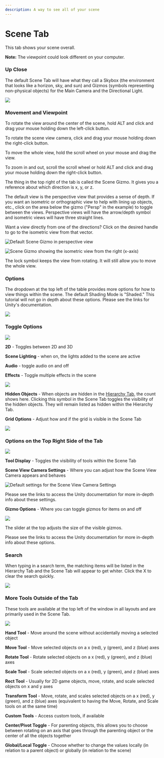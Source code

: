 ```yaml
---
description: A way to see all of your scene
---
```


# Scene Tab

This tab shows your scene overall.

**Note:** The viewpoint could look different on your computer.

### Up Close

The default Scene Tab will have what they call a Skybox \(the environment that looks like a horizon, sky, and sun\) and Gizmos \(symbols representing non-physical objects\) for the Main Camera and the Directional Light.

![](../../.gitbook/assets/image%20%28106%29.png)

### Movement and Viewpoint

To rotate the view around the center of the scene, hold ALT and click and drag your mouse holding down the left-click button.

To rotate the scene view camera, click and drag your mouse holding down the right-click button.

To move the whole view, hold the scroll wheel on your mouse and drag the view.

To zoom in and out, scroll the scroll wheel or hold ALT and click and drag your mouse holding down the right-click button.

The thing in the top right of the tab is called the Scene Gizmo. It gives you a reference about which direction is x, y, or z.

The default view is the perspective view that provides a sense of depth. If you want an isometric or orthographic view to help with lining up objects, etc., click on the area below the gizmo \("Persp" in the example\) to toggle between the views. Perspective views will have the arrow/depth symbol and isometric views will have three straight lines.

Want a view directly from one of the directions? Click on the desired handle to go to the isometric view from that vector.

![Default Scene Gizmo in perspective view](../../.gitbook/assets/image%20%2842%29.png)

![Scene Gizmo showing the isometric view from the right \(x-axis\)](../../.gitbook/assets/image%20%2822%29.png)

The lock symbol keeps the view from rotating. It will still allow you to move the whole view.

### Options

The dropdown at the top left of the table provides more options for how to view things within the scene. The default Shading Mode is "Shaded." This tutorial will not go in depth about these options. Please see the links for Unity's documentation.

![](../../.gitbook/assets/image%20%2838%29.png)

### Toggle Options

![](../../.gitbook/assets/image%20%2867%29.png)

**2D** - Toggles between 2D and 3D

**Scene Lighting** - when on, the lights added to the scene are active

**Audio** - toggle audio on and off

**Effects** - Toggle multiple effects in the scene

![](../../.gitbook/assets/image%20%2851%29.png)

**Hidden Objects** - When objects are hidden in the [Hierarchy Tab](hierarchy-tab.md), the count shows here. Clicking this symbol in the Scene Tab toggles the visibility of the hidden objects. They will remain listed as hidden within the Hierarchy Tab.

**Grid Options** - Adjust how and if the grid is visible in the Scene Tab

![](../../.gitbook/assets/image%20%2892%29.png)

### Options on the Top Right Side of the Tab

![](../../.gitbook/assets/image%20%2858%29.png)

**Tool Display** - Toggles the visibility of tools within the Scene Tab

**Scene View Camera Settings** - Where you can adjust how the Scene View Camera appears and behaves

![Default settings for the Scene View Camera Settings](../../.gitbook/assets/image%20%2837%29.png)

Please see the links to access the Unity documentation for more in-depth info about these settings.

**Gizmo Options** - Where you can toggle gizmos for items on and off

![](../../.gitbook/assets/image%20%28109%29.png)

The slider at the top adjusts the size of the visible gizmos. 

Please see the links to access the Unity documentation for more in-depth info about these options.

### Search

When typing in a search term, the matching items will be listed in the Hierarchy Tab and the Scene Tab will appear to get whiter. Click the X to clear the search quickly.

![](../../.gitbook/assets/image%20%2849%29.png)

### More Tools Outside of the Tab

These tools are available at the top left of the window in all layouts and are primarily used in the Scene Tab.

![](../../.gitbook/assets/image%20%28138%29.png)

**Hand Tool** - Move around the scene without accidentally moving a selected object

**Move Tool** - Move selected objects on a x \(red\), y \(green\), and z \(blue\) axes

**Rotate Tool** - Rotate selected objects on a x \(red\), y \(green\), and z \(blue\) axes

**Scale Tool** - Scale selected objects on a x \(red\), y \(green\), and z \(blue\) axes

**Rect Tool** - Usually for 2D game objects, move, rotate, and scale selected objects on x and y axes

**Transform Tool** - Move, rotate, and scales selected objects on a x \(red\), y \(green\), and z \(blue\) axes \(equivalent to having the Move, Rotate, and Scale tools on at the same time\)

**Custom Tools** - Access custom tools, if available

**Center/Pivot Toggle** - For parenting objects, this allows you to choose between rotating on an axis that goes through the parenting object or the center of all the objects together

**Global/Local Toggle** - Choose whether to change the values locally \(in relation to a parent object\) or globally \(in relation to the scene\)

